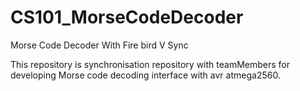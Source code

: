 # CS101_MorseCodeDecoder
Morse Code Decoder With Fire bird V Sync

This repository is synchronisation repository with teamMembers for developing Morse code decoding interface with avr atmega2560.


